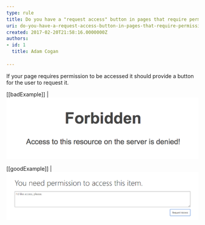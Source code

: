 ```yaml
---
type: rule
title: Do you have a "request access" button in pages that require permission?
uri: do-you-have-a-request-access-button-in-pages-that-require-permission
created: 2017-02-20T21:58:16.0000000Z
authors:
- id: 1
  title: Adam Cogan

---
```


If your page requires permission to be accessed it should provide a button for the user to request it.
 
[[badExample]]
| ![  You just don't have access](no-request-permission.png)


[[goodExample]]
| ![ Good example – Office 365 has a "Request Access" button ](request-permission.png)
